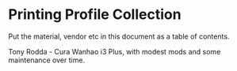 Printing Profile Collection
============================

Put the material, vendor etc in this document as a table of contents.

Tony Rodda - Cura Wanhao i3 Plus, with modest mods and some maintenance over time.

